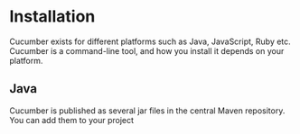 # Installation

Cucumber exists for different platforms such as Java, JavaScript, Ruby etc. Cucumber is a command-line tool, and how you install it depends on your platform.

## Java
Cucumber is published as several jar files in the central Maven repository. You can add them to your project
